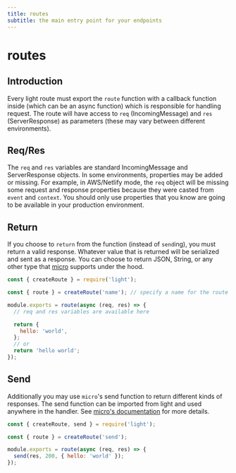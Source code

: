 ```yaml
---
title: routes
subtitle: the main entry point for your endpoints
---
```


# routes

## Introduction

Every light route must export the `route` function with a callback function inside \(which can be an async function\) which is responsible for handling request. The route will have access to `req` \(IncomingMessage\) and `res` \(ServerResponse\) as parameters \(these may vary between different environments\).

## Req/Res

The `req` and `res` variables are standard IncomingMessage and ServerResponse objects. In some environments, properties may be added or missing. For example, in AWS/Netlify mode, the `req` object will be missing some request and response properties because they were casted from `event` and `context`. You should only use properties that you know are going to be available in your production environment.

## Return

If you choose to `return` from the function \(instead of `send`ing\), you must return a valid response. Whatever value that is returned will be serialized and sent as a response. You can choose to return JSON, String, or any other type that [micro](https://github.com/zeit/micro) supports under the hood.

```javascript
const { createRoute } = require('light');

const { route } = createRoute('name'); // specify a name for the route

module.exports = route(async (req, res) => {
  // req and res variables are available here

  return {
    hello: 'world',
  };
  // or
  return 'hello world';
});
```

## Send

Additionally you may use `micro`'s send function to return different kinds of responses. The send function can be imported from light and used anywhere in the handler. See [micro's documentation](https://github.com/zeit/micro#sendres-statuscode-data--null) for more details.

```javascript
const { createRoute, send } = require('light');

const { route } = createRoute('send');

module.exports = route(async (req, res) => {
  send(res, 200, { hello: 'world' });
});
```

